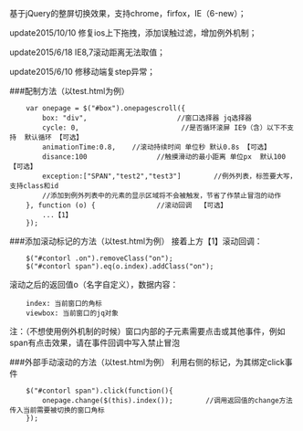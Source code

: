 基于jQuery的整屏切换效果，支持chrome，firfox，IE（6-new）；

update2015/10/10 修复ios上下拖拽，添加误触过滤，增加例外机制；

update2015/6/18  IE8,7滚动距离无法取值；

update2015/6/10  修移动端复step异常；

###配制方法（以test.html为例）
        
        var onepage = $("#box").onepagescroll({
            box: "div",                      //窗口选择器 jq选择器 
            cycle: 0,                         //是否循环滚屏 IE9（含）以下不支持  默认循环 【可选】 
            animationTime:0.8,    //滚动持续时间 单位秒 默认0.8s 【可选】
            disance:100                 //触摸滑动的最小距离 单位px  默认100  【可选】
            exception:["SPAN","test2","test3"]        //例外列表，标签要大写，支持class和id
            //添加到例外列表中的元素的显示区域将不会被触发，节省了作禁止冒泡的动作
        }, function (o) {               //滚动回调  【可选】
            ...【1】
        });
        
###添加滚动标记的方法（以test.html为例）
接着上方【1】滚动回调：<br/>

        $("#contorl .on").removeClass("on");
        $("#contorl span").eq(o.index).addClass("on");
        
滚动之后的返回值o（名字自定义），数据内容：<br/>

        index: 当前窗口的角标
        viewbox: 当前窗口的jq对象
        
注：（不想使用例外机制的时候）窗口内部的子元素需要点击或其他事件，例如span有点击效果，请在事件回调中写入禁止冒泡

###外部手动滚动的方法（以test.html为例）
利用右侧的标记，为其绑定click事件<br/>

        $("#contorl span").click(function(){
            onepage.change($(this).index());        //调用返回值的change方法 传入当前需要被切换的窗口角标
        });

        
